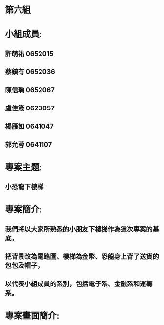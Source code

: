 # 第六組

# 小組成員:

## 許萌祐 0652015
## 蔡鎮有 0652036
## 陳信瑀 0652067
## 盧佳箴 0623057
## 楊雁如 0641047
## 郭允蓉 0641107

# 專案主題:

## 小恐龍下樓梯

# 專案簡介:

## 我們將以大家所熟悉的小朋友下樓梯作為這次專案的基底，
## 把背景改為電路圖、樓梯為金幣、恐龍身上背了送貨的包包及帽子，
## 以代表小組成員的系別，包括電子系、金融系和運籌系。

# 專案畫面簡介:

